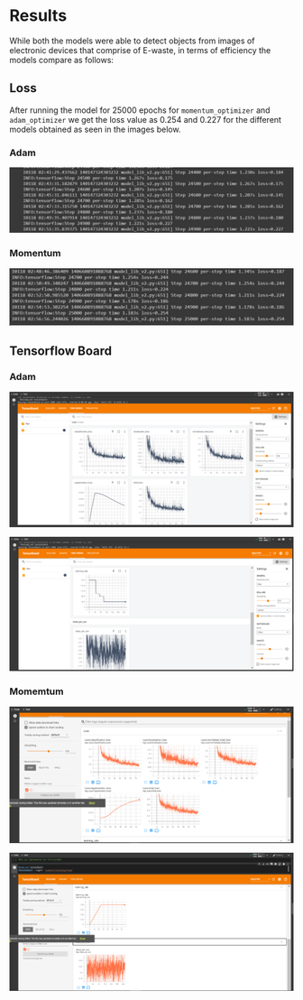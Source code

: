 # Results

While both the models were able to detect objects from images of electronic devices that comprise of E-waste, in terms of efficiency the models compare as follows:

## Loss

After running the model for 25000 epochs for `momentum_optimizer` and `adam_optimizer` we get the loss value as 0.254 and 0.227 for the different models obtained as seen in the images below.

### Adam

![adam-optimizer](adam-1.JPG)

### Momentum

![momentum-optimizer](mom-1.JPG)

## Tensorflow Board

### Adam

![adam-optimizer](/results/obj-detection-adam/adam-1.png)

![adam-optimizer](/results/obj-detection-adam/adam-2.png)

### Momemtum

![momentum-optimizer](/results/obj-detection-momemtum/mom-1.png)

![momentum-optimizer](/results/obj-detection-momemtum/mom-2.png)

